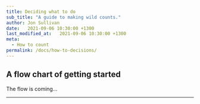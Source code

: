 ```yaml
---
title: Deciding what to do
sub_title: "A guide to making wild counts."
author: Jon Sullivan
date:   2021-09-06 10:30:00 +1300
last_modified_at:   2021-09-06 10:30:00 +1300
meta: 
  - How to count
permalink: /docs/how-to-decisions/
---
```


## A flow chart of getting started

The flow is coming...

---
